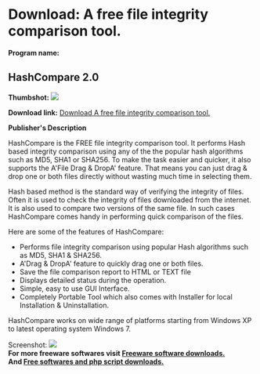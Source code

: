 # Download: A free file integrity comparison tool.

**Program name:**

## HashCompare 2.0

  
**Thumbshot:** ![](http://www.freewarefiles.com/screenshot/hashcompare_md.jpg)   
  
**Download link:** [Download A free file integrity comparison tool.](http://freesoftwares.boysofts.com/HashCompare_program_62393.html)  
  


**Publisher's Description**  
  


HashCompare is the FREE file integrity comparison tool. It performs Hash based integrity comparison using any of the the popular hash algorithms such as MD5, SHA1 or SHA256. To make the task easier and quicker, it also supports the A'File Drag & DropA' feature. That means you can just drag & drop one or both files directly without wasting much time in selecting them. 

Hash based method is the standard way of verifying the integrity of files. Often it is used to check the integrity of files downloaded from the internet. It is also used to compare two versions of the same file. In such cases HashCompare comes handy in performing quick comparison of the files. 

Here are some of the features of HashCompare:

  * Performs file integrity comparison using popular Hash algorithms such as MD5, SHA1 & SHA256. 
  * A'Drag & DropA' feature to quickly drag one or both files. 
  * Save the file comparison report to HTML or TEXT file 
  * Displays detailed status during the operation. 
  * Simple, easy to use GUI Interface. 
  * Completely Portable Tool which also comes with Installer for local Installation & Uninstallation. 

HashCompare works on wide range of platforms starting from Windows XP to latest operating system Windows 7.

  
  
Screenshot: ![](http://www.freewarefiles.com/screenshot/hashcompare.jpg)   
**For more freeware softwares visit [Freeware software downloads.](http://freesoftwares.boysofts.com/)**   
**And [Free softwares and php script downloads.](http://www.boysofts.com/)**
